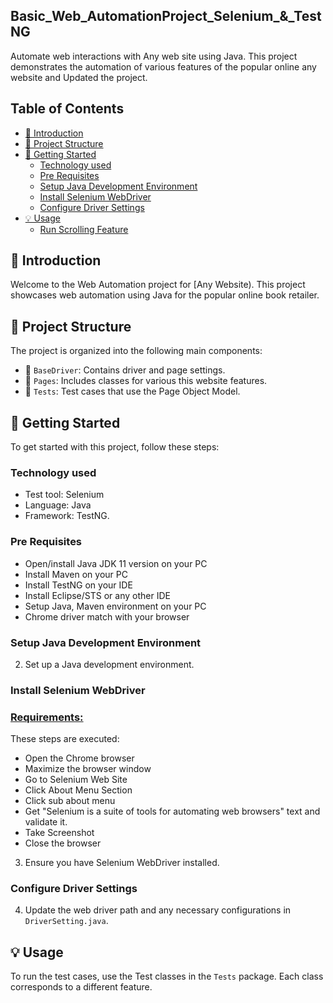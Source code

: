 ## Basic_Web_AutomationProject_Selenium_&_TestNG
Automate web interactions with Any web site using Java. This project demonstrates the automation of various features of the popular online any website and Updated the project.




## Table of Contents

- [🚀 Introduction](#-introduction)
- [📁 Project Structure](#-project-structure)
- [🏁 Getting Started](#-getting-started)
  - [Technology used](#Technology-used)
  - [Pre Requisites](#Pre-Requisites)
  - [Setup Java Development Environment](#setup-java-development-environment)
  - [Install Selenium WebDriver](#install-selenium-webdriver)
  - [Configure Driver Settings](#configure-driver-settings)
- [💡 Usage](#-usage)
  - [Run Scrolling Feature](#run-scrolling-feature)
  

## 🚀 Introduction

Welcome to the Web Automation project for [Any Website). This project showcases web automation using Java for the popular online book retailer.

## 📁 Project Structure

The project is organized into the following main components:

- 📂 `BaseDriver`: Contains driver and page settings.
- 📂 `Pages`: Includes classes for various this website features.
- 📂 `Tests`: Test cases that use the Page Object Model.

## 🏁 Getting Started

To get started with this project, follow these steps:

### Technology used

- Test tool: Selenium
- Language: Java
- Framework: TestNG.
### Pre Requisites
- Open/install Java JDK 11 version on your PC
- Install Maven on your PC
- Install TestNG on your IDE
- Install Eclipse/STS or any other IDE
- Setup Java, Maven environment on your PC
- Chrome driver match with your browser

### Setup Java Development Environment

2. Set up a Java development environment.

### Install Selenium WebDriver

### **[Requirements:](url)**
These steps are executed:

- Open the Chrome browser
- Maximize the browser window
- Go to  Selenium Web Site
- Click About Menu Section
- Click sub about menu
- Get "Selenium is a suite of tools for automating web browsers" text and validate it.
- Take Screenshot
- Close the browser
3. Ensure you have Selenium WebDriver installed.

### Configure Driver Settings

4. Update the web driver path and any necessary configurations in `DriverSetting.java`.

## 💡 Usage

To run the test cases, use the Test classes in the `Tests` package. Each class corresponds to a different feature.



